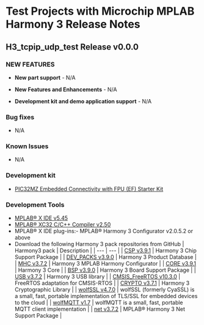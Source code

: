 # Test Projects with Microchip MPLAB Harmony 3 Release Notes
## H3_tcpip_udp_test Release v0.0.0
### NEW FEATURES
- **New part support** - N/A

- **New Features and Enhancements** - N/A

- **Development kit and demo application support** - N/A

### Bug fixes
-   N/A

### Known Issues
-   N/A

### Development kit

-    [PIC32MZ Embedded Connectivity with FPU (EF) Starter Kit](https://www.microchip.com/DevelopmentTools/ProductDetails/dm320007)

### Development Tools

-    [MPLAB® X IDE v5.45](https://www.microchip.com/mplab/mplab-x-ide)
-    [MPLAB® XC32 C/C++ Compiler v2.50](https://www.microchip.com/mplab/compilers)
-   MPLAB® X IDE plug-ins:- MPLAB® Harmony 3 Configurator v2.0.5.2 or above
-   Download the following Harmony 3 pack repositories from GitHub
  | Harmony3 pack | Description |
  | --- | --- |
  | [CSP v3.9.1](https://github.com/Microchip-MPLAB-Harmony/csp.git) | Harmony 3 Chip Support Package |
  | [DEV_PACKS v3.9.0](https://github.com/Microchip-MPLAB-Harmony/dev_packs.git) | Harmony 3 Product Database | 
  | [MHC v3.7.2](https://github.com/Microchip-MPLAB-Harmony/mhc.git)  | Harmony 3 MPLAB Harmony Configurator | 
  | [CORE v3.9.1](https://github.com/Microchip-MPLAB-Harmony/core.git)  | Harmony 3 Core  | 
  | [BSP v3.9.0](https://github.com/Microchip-MPLAB-Harmony/bsp.git)  | Harmony 3 Board Support Package  | 
  | [USB v3.7.2](https://github.com/Microchip-MPLAB-Harmony/usb.git)  |  Harmony 3 USB library | 
  | [CMSIS_FreeRTOS v10.3.0](https://github.com/Microchip-MPLAB-Harmony/CMSIS-FreeRTOS.git)  | FreeRTOS adaptation for CMSIS-RTOS | 
  | [CRYPTO v3.7.1](https://github.com/Microchip-MPLAB-Harmony/crypto.git)  | Harmony 3 Cryptographic Library | 
  | [wolfSSL v4.7.0](https://github.com/Microchip-MPLAB-Harmony/wolfssl.git)  | wolfSSL (formerly CyaSSL) is a small, fast, portable implementation of TLS/SSL for embedded devices to the cloud | 
  | [wolfMQTT v1.7](https://github.com/Microchip-MPLAB-Harmony/wolfMQTT.git)  | wolfMQTT is a small, fast, portable MQTT client implementation | 
  | [net v3.7.2]( https://github.com/Microchip-MPLAB-Harmony/net.git)  | MPLAB® Harmony 3 Net Support Package | 
